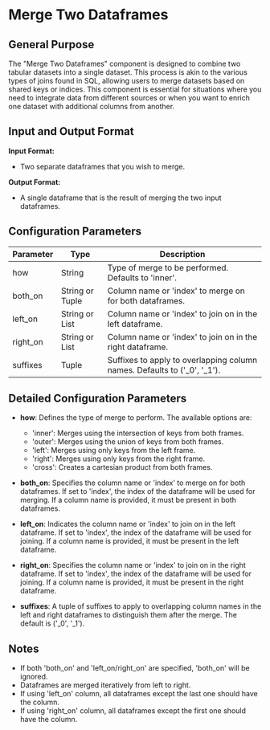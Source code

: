 # Merge Two Dataframes

## General Purpose

The "Merge Two Dataframes" component is designed to combine two tabular datasets into a single dataset. This process is akin to the various types of joins found in SQL, allowing users to merge datasets based on shared keys or indices. This component is essential for situations where you need to integrate data from different sources or when you want to enrich one dataset with additional columns from another.

## Input and Output Format

**Input Format:**
- Two separate dataframes that you wish to merge.

**Output Format:**
- A single dataframe that is the result of merging the two input dataframes.

## Configuration Parameters

| Parameter | Type | Description |
|-----------|------|-------------|
| how | String | Type of merge to be performed. Defaults to 'inner'. |
| both_on | String or Tuple | Column name or 'index' to merge on for both dataframes. |
| left_on | String or List | Column name or 'index' to join on in the left dataframe. |
| right_on | String or List | Column name or 'index' to join on in the right dataframe. |
| suffixes | Tuple | Suffixes to apply to overlapping column names. Defaults to ('_0', '_1'). |

## Detailed Configuration Parameters

- **how**: Defines the type of merge to perform. The available options are:
  - 'inner': Merges using the intersection of keys from both frames.
  - 'outer': Merges using the union of keys from both frames.
  - 'left': Merges using only keys from the left frame.
  - 'right': Merges using only keys from the right frame.
  - 'cross': Creates a cartesian product from both frames.

- **both_on**: Specifies the column name or 'index' to merge on for both dataframes. If set to 'index', the index of the dataframe will be used for merging. If a column name is provided, it must be present in both dataframes.

- **left_on**: Indicates the column name or 'index' to join on in the left dataframe. If set to 'index', the index of the dataframe will be used for joining. If a column name is provided, it must be present in the left dataframe.

- **right_on**: Specifies the column name or 'index' to join on in the right dataframe. If set to 'index', the index of the dataframe will be used for joining. If a column name is provided, it must be present in the right dataframe.

- **suffixes**: A tuple of suffixes to apply to overlapping column names in the left and right dataframes to distinguish them after the merge. The default is ('_0', '_1').

## Notes

- If both 'both_on' and 'left_on/right_on' are specified, 'both_on' will be ignored.
- Dataframes are merged iteratively from left to right.
- If using 'left_on' column, all dataframes except the last one should have the column.
- If using 'right_on' column, all dataframes except the first one should have the column.